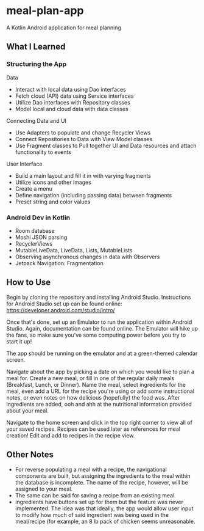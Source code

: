 # meal-plan-app
A Kotlin Android application for meal planning

## What I Learned

  ### Structuring the App

  Data
  - Interact with local data using Dao interfaces
  - Fetch cloud (API) data using Service interfaces
  - Utilize Dao interfaces with Repository classes
  - Model local and cloud data with data classes

  Connecting Data and UI
  - Use Adapters to populate and change Recycler Views
  - Connect Repositories to Data with View Model classes
  - Use Fragment classes to Pull together UI and Data resources and attach functionality to events

  User Interface
  - Build a main layout and fill it in with varying fragments
  - Utilize icons and other images
  - Create a menu
  - Define navigation (including passing data) between fragments
  - Preset string and color values

  ### Android Dev in Kotlin
  - Room database
  - Moshi JSON parsing
  - RecyclerViews
  - MutableLiveData, LiveData, Lists, MutableLists
  - Observing asynchronous changes in data with Observers
  - Jetpack Navigation: Fragmentation
  
## How to Use

Begin by cloning the repository and installing Android Studio. Instructions for Android Studio set up can be found online: https://developer.android.com/studio/intro/

Once that's done, set up an Emulator to run the application within Android Studio. Again, documentation can be found online. The Emulator will hike up the fans, so make sure you've some computing power before you try to start it up!

The app should be running on the emulator and at a green-themed calendar screen.

Navigate about the app by picking a date on which you would like to plan a meal for. Create a new meal, or fill in one of the regular daily meals (Breakfast, Lunch, or Dinner). Name the meal, select ingredients for the meal, even add a URL for the recipe you're using or add some instructional notes, or even notes on how delicious (hopefully) the food was. After ingredients are added, ooh and ahh at the nutritional information provided about your meal.

Navigate to the home screen and click in the top right corner to view all of your saved recipes. Recipes can be used later as references for meal creation! Edit and add to recipes in the recipe view.

## Other Notes
  - For reverse populating a meal with a recipe, the navigational components are built, but assigning the ingredients to the meal within the database is incomplete. The name of the recipe, however, will be assigned to your meal. 
  - The same can be said for saving a recipe from an existing meal.
  - ingredients have buttons set up for them but the feature was never implemented. The idea was that ideally, the app would allow user input to modify how much of said ingredient was being used in the meal/recipe (for example, an 8 lb pack of chicken seems unreasonable.
